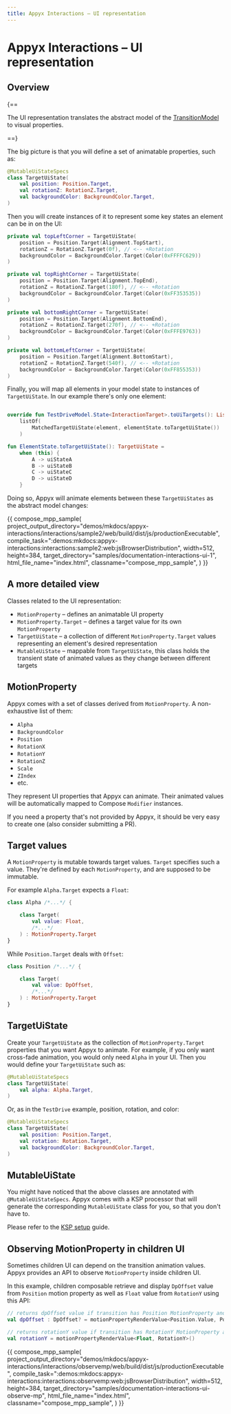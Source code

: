 ```yaml
---
title: Appyx Interactions – UI representation
---
```


# Appyx Interactions – UI representation


## Overview

{==

The UI representation translates the abstract model of the [TransitionModel](transitionmodel.md) to visual properties. 

==}

The big picture is that you will define a set of animatable properties, such as:

```kotlin
@MutableUiStateSpecs
class TargetUiState(
    val position: Position.Target,
    val rotationZ: RotationZ.Target,
    val backgroundColor: BackgroundColor.Target,
)
```

Then you will create instances of it to represent some key states an element can be in on the UI:

```kotlin
private val topLeftCorner = TargetUiState(
    position = Position.Target(Alignment.TopStart),
    rotationZ = RotationZ.Target(0f), // <-- +Rotation
    backgroundColor = BackgroundColor.Target(Color(0xFFFFC629))
)

private val topRightCorner = TargetUiState(
    position = Position.Target(Alignment.TopEnd),
    rotationZ = RotationZ.Target(180f), // <-- +Rotation
    backgroundColor = BackgroundColor.Target(Color(0xFF353535))
)

private val bottomRightCorner = TargetUiState(
    position = Position.Target(Alignment.BottomEnd),
    rotationZ = RotationZ.Target(270f), // <-- +Rotation
    backgroundColor = BackgroundColor.Target(Color(0xFFFE9763))
)

private val bottomLeftCorner = TargetUiState(
    position = Position.Target(Alignment.BottomStart),
    rotationZ = RotationZ.Target(540f), // <-- +Rotation
    backgroundColor = BackgroundColor.Target(Color(0xFF855353))
)
```

Finally, you will map all elements in your model state to instances of `TargetUiState`. In our example there's only one element:

```kotlin

override fun TestDriveModel.State<InteractionTarget>.toUiTargets(): List<MatchedTargetUiState<InteractionTarget, TargetUiState>> =
    listOf(
        MatchedTargetUiState(element, elementState.toTargetUiState())
    )

fun ElementState.toTargetUiState(): TargetUiState =
    when (this) {
        A -> uiStateA
        B -> uiStateB
        C -> uiStateC
        D -> uiStateD
    }
```

Doing so, Appyx will animate elements between these `TargetUiStates` as the abstract model changes:

{{
    compose_mpp_sample(
        project_output_directory="demos/mkdocs/appyx-interactions/interactions/sample2/web/build/dist/js/productionExecutable",
        compile_task=":demos:mkdocs:appyx-interactions:interactions:sample2:web:jsBrowserDistribution",
        width=512,
        height=384,
        target_directory="samples/documentation-interactions-ui-1",
        html_file_name="index.html",
        classname="compose_mpp_sample",
    )
}}


## A more detailed view

Classes related to the UI representation:

- `MotionProperty` – defines an animatable UI property
- `MotionProperty.Target` – defines a target value for its own `MotionProperty`
- `TargetUiState` – a collection of different `MotionProperty.Target` values representing an element's desired representation
- `MutableUiState` – mappable from `TargetUiState`, this class holds the transient state of animated values as they change between different targets


## MotionProperty

Appyx comes with a set of classes derived from `MotionProperty`. A non-exhaustive list of them:
 
- `Alpha`
- `BackgroundColor`
- `Position`
- `RotationX` 
- `RotationY` 
- `RotationZ` 
- `Scale`
- `ZIndex`
- etc.

They represent UI properties that Appyx can animate. Their animated values will be automatically mapped to Compose `Modifier` instances.

If you need a property that's not provided by Appyx, it should be very easy to create one (also consider submitting a PR).


## Target values

A `MotionProperty` is mutable towards target values. `Target` specifies such a value. They're defined by each `MotionProperty`, and are supposed to be immutable.

For example `Alpha.Target` expects a `Float`:

```kotlin
class Alpha /*...*/ {

    class Target(
        val value: Float,
        /*...*/
    ) : MotionProperty.Target
}
```

While `Position.Target` deals with `Offset`:

```kotlin
class Position /*...*/ {

    class Target(
        val value: DpOffset,
        /*...*/
    ) : MotionProperty.Target
}
```


## TargetUiState 

Create your `TargetUiState` as the collection of `MotionProperty.Target` properties that you want Appyx to animate. For example, if you only want cross-fade animation, you would only need `Alpha` in your UI. Then you would define your `TargetUiState` such as:

```kotlin
@MutableUiStateSpecs
class TargetUiState(
    val alpha: Alpha.Target,
)
```

Or, as in the `TestDrive` example, position, rotation, and color: 

```kotlin
@MutableUiStateSpecs
class TargetUiState(
    val position: Position.Target,
    val rotation: Rotation.Target,
    val backgroundColor: BackgroundColor.Target,
)
```


## MutableUiState

You might have noticed that the above classes are annotated with `@MutableUiStateSpecs`. Appyx comes with a KSP processor that will generate the corresponding `MutableUiState` class for you, so that you don't have to. 

Please refer to the [KSP setup](ksp.md) guide.


## Observing MotionProperty in children UI

Sometimes children UI can depend on the transition animation values. Appyx provides an API to observe `MotionProperty` inside children UI.

In this example, children composable retrieve and display `DpOffset` value from `Position` motion property as well as `Float` value from `RotationY` using this API:

```kotlin
// returns dpOffset value if transition has Position MotionProperty and null otherwise 
val dpOffset : DpOffset? = motionPropertyRenderValue<Position.Value, Position>()?.offset

// returns rotationY value if transition has RotationY MotionProperty and null otherwise 
val rotationY = motionPropertyRenderValue<Float, RotationY>()
```

{{
    compose_mpp_sample(
        project_output_directory="demos/mkdocs/appyx-interactions/interactions/observemp/web/build/dist/js/productionExecutable",
        compile_task=":demos:mkdocs:appyx-interactions:interactions:observemp:web:jsBrowserDistribution",
        width=512,
        height=384,
        target_directory="samples/documentation-interactions-ui-observe-mp",
        html_file_name="index.html",
        classname="compose_mpp_sample",
    )
}}
